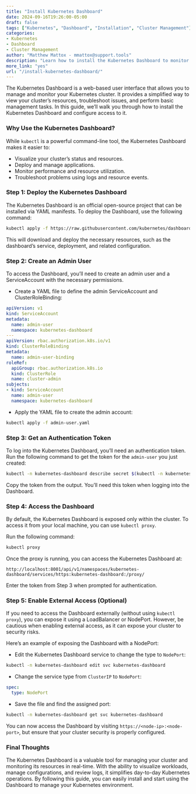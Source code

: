 ```yaml
---
title: "Install Kubernetes Dashboard"  
date: 2024-09-16T19:26:00-05:00  
draft: false  
tags: ["Kubernetes", "Dashboard", "Installation", "Cluster Management"]  
categories:  
- Kubernetes  
- Dashboard  
- Cluster Management  
author: "Matthew Mattox - mmattox@support.tools"  
description: "Learn how to install the Kubernetes Dashboard to monitor and manage your cluster resources."  
more_link: "yes"  
url: "/install-kubernetes-dashboard/"  
---
```


The Kubernetes Dashboard is a web-based user interface that allows you to manage and monitor your Kubernetes cluster. It provides a simplified way to view your cluster’s resources, troubleshoot issues, and perform basic management tasks. In this guide, we’ll walk you through how to install the Kubernetes Dashboard and configure access to it.

<!--more-->

### Why Use the Kubernetes Dashboard?

While `kubectl` is a powerful command-line tool, the Kubernetes Dashboard makes it easier to:

- Visualize your cluster’s status and resources.
- Deploy and manage applications.
- Monitor performance and resource utilization.
- Troubleshoot problems using logs and resource events.

### Step 1: Deploy the Kubernetes Dashboard

The Kubernetes Dashboard is an official open-source project that can be installed via YAML manifests. To deploy the Dashboard, use the following command:

```bash
kubectl apply -f https://raw.githubusercontent.com/kubernetes/dashboard/v2.6.0/aio/deploy/recommended.yaml
```

This will download and deploy the necessary resources, such as the dashboard’s service, deployment, and related configuration.

### Step 2: Create an Admin User

To access the Dashboard, you’ll need to create an admin user and a ServiceAccount with the necessary permissions.

- Create a YAML file to define the admin ServiceAccount and ClusterRoleBinding:

```yaml
apiVersion: v1
kind: ServiceAccount
metadata:
  name: admin-user
  namespace: kubernetes-dashboard
---
apiVersion: rbac.authorization.k8s.io/v1
kind: ClusterRoleBinding
metadata:
  name: admin-user-binding
roleRef:
  apiGroup: rbac.authorization.k8s.io
  kind: ClusterRole
  name: cluster-admin
subjects:
- kind: ServiceAccount
  name: admin-user
  namespace: kubernetes-dashboard
```

- Apply the YAML file to create the admin account:

```bash
kubectl apply -f admin-user.yaml
```

### Step 3: Get an Authentication Token

To log into the Kubernetes Dashboard, you’ll need an authentication token. Run the following command to get the token for the `admin-user` you just created:

```bash
kubectl -n kubernetes-dashboard describe secret $(kubectl -n kubernetes-dashboard get secret | grep admin-user | awk '{print $1}')
```

Copy the token from the output. You’ll need this token when logging into the Dashboard.

### Step 4: Access the Dashboard

By default, the Kubernetes Dashboard is exposed only within the cluster. To access it from your local machine, you can use `kubectl proxy`.

Run the following command:

```bash
kubectl proxy
```

Once the proxy is running, you can access the Kubernetes Dashboard at:

```plaintext
http://localhost:8001/api/v1/namespaces/kubernetes-dashboard/services/https:kubernetes-dashboard:/proxy/
```

Enter the token from Step 3 when prompted for authentication.

### Step 5: Enable External Access (Optional)

If you need to access the Dashboard externally (without using `kubectl proxy`), you can expose it using a LoadBalancer or NodePort. However, be cautious when enabling external access, as it can expose your cluster to security risks.

Here’s an example of exposing the Dashboard with a NodePort:

- Edit the Kubernetes Dashboard service to change the type to `NodePort`:

```bash
kubectl -n kubernetes-dashboard edit svc kubernetes-dashboard
```

- Change the service type from `ClusterIP` to `NodePort`:

```yaml
spec:
  type: NodePort
```

- Save the file and find the assigned port:

```bash
kubectl -n kubernetes-dashboard get svc kubernetes-dashboard
```

You can now access the Dashboard by visiting `https://<node-ip>:<node-port>`, but ensure that your cluster security is properly configured.

### Final Thoughts

The Kubernetes Dashboard is a valuable tool for managing your cluster and monitoring its resources in real-time. With the ability to visualize workloads, manage configurations, and review logs, it simplifies day-to-day Kubernetes operations. By following this guide, you can easily install and start using the Dashboard to manage your Kubernetes environment.
